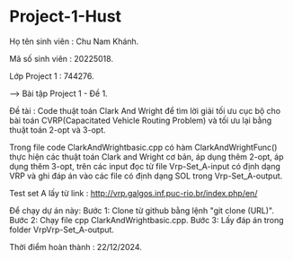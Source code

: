 # Project-1-Hust
Họ tên sinh viên : Chu Nam Khánh.

Mã số sinh viên : 20225018.

Lớp Project 1 : 744276.

--> Bài tập Project 1 - Đề 1.

Đề tài : Code thuật toán Clark And Wright để tìm lời giải tối ưu cục bộ 
cho bài toán CVRP(Capacitated Vehicle Routing Problem) và tối ưu lại bằng
thuật toán 2-opt và 3-opt.

Trong file code ClarkAndWrightbasic.cpp có hàm ClarkAndWrightFunc() thực 
hiện các thuật toán Clark and Wright cơ bản, áp dụng thêm 2-opt, áp dụng thêm
3-opt, trên các input đọc từ file Vrp-Set_A-input có định dạng VRP và ghi đáp án
vào các file có định dạng SOL trong Vrp-Set_A-output.

Test set A lấy từ link : http://vrp.galgos.inf.puc-rio.br/index.php/en/

Để chạy dự án này:
Bước 1: Clone từ github bằng lệnh "git clone (URL)".
Bước 2: Chạy file cpp ClarkAndWrightbasic.cpp.
Bước 3: Lấy đáp án trong folder VrpVrp-Set_A-output.

Thời điểm hoàn thành : 22/12/2024.
